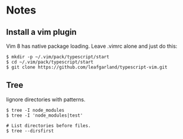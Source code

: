 # Notes

## Install a vim plugin

Vim 8 has native package loading. Leave .vimrc alone and just do this:

```
$ mkdir -p ~/.vim/pack/typescript/start
$ cd ~/.vim/pack/typescript/start
$ git clone https://github.com/leafgarland/typescript-vim.git
```

## Tree

Iignore directories with patterns.

```
$ tree -I node_modules
$ tree -I 'node_modules|test'

# List directories before files.
$ tree --dirsfirst
```
